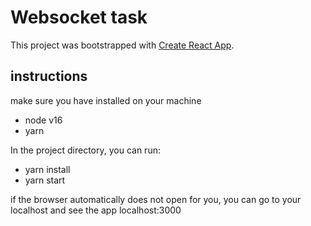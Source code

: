 # Websocket task

This project was bootstrapped with [Create React App](https://github.com/facebook/create-react-app).

## instructions 
make sure you have installed on your machine
- node v16
- yarn


In the project directory, you can run: 
- yarn install
- yarn start

if the browser automatically does not open for you, you can go to your localhost and see the app localhost:3000

